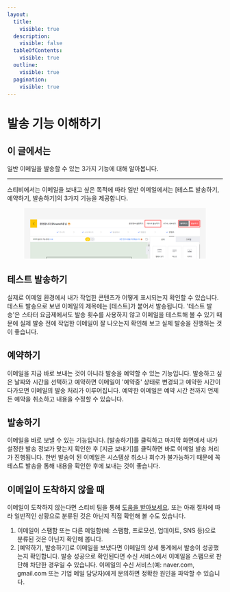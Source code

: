 ```yaml
---
layout:
  title:
    visible: true
  description:
    visible: false
  tableOfContents:
    visible: true
  outline:
    visible: true
  pagination:
    visible: true
---
```


# 발송 기능 이해하기

## 이 글에서는

일반 이메일을 발송할 수 있는 3가지 기능에 대해 알아봅니다.

***

스티비에서는 이메일을 보내고 싶은 목적에 따라 일반 이메일에서는 \[테스트 발송하기, 예약하기, 발송하기]의 3가지 기능을 제공합니다.

<figure><img src="../../.gitbook/assets/발송 기능 이해하기.png" alt=""><figcaption></figcaption></figure>

## 테스트 발송하기 <a href="#test-send" id="test-send"></a>

실제로 이메일 환경에서 내가 작업한 콘텐츠가 어떻게 표시되는지 확인할 수 있습니다. 테스트 발송으로 보낸 이메일의 제목에는 \[테스트]가 붙어서 발송됩니다. '테스트 발송'은 스타터 요금제에서도 발송 횟수를 사용하지 않고 이메일을 테스트해 볼 수 있기 때문에 실제 발송 전에 작업한 이메일이 잘 나오는지 확인해 보고 실제 발송을 진행하는 것이 좋습니다.



## 예약하기 <a href="#reserve" id="reserve"></a>

이메일을 지금 바로 보내는 것이 아니라 발송을 예약할 수 있는 기능입니다. 발송하고 싶은 날짜와 시간을 선택하고 예약하면 이메일이 '예약중' 상태로 변경되고 예약한 시간이 다가오면 이메일의 발송 처리가 이루어집니다. 예약한 이메일은 예약 시간 전까지 언제든 예약을 취소하고 내용을 수정할 수 있습니다.



## 발송하기 <a href="#send" id="send"></a>

이메일을 바로 보낼 수 있는 기능입니다. \[발송하기]를 클릭하고 마지막 화면에서 내가 설정한 발송 정보가 맞는지 확인한 후 \[지금 보내기]를 클릭하면 바로 이메일 발송 처리가 진행됩니다. 한번 발송이 된 이메일은 시스템상 취소나 회수가 불가능하기 때문에 꼭 테스트 발송을 통해 내용을 확인한 후에 보내는 것이 좋습니다.



## 이메일이 도착하지 않을 때 <a href="#not-arrived" id="not-arrived"></a>

이메일이 도착하지 않는다면 스티비 팀을 통해 [도움을 받아보세요](../../#id). 또는 아래 절차에 따라 일반적인 상황으로 분류된 것은 아닌지 직접 확인해 볼 수도 있습니다.

1. 이메일이 스팸함 또는 다른 메일함(예: 스팸함, 프로모션, 업데이트, SNS 등)으로 분류된 것은 아닌지 확인해 봅니다.
2. \[예약하기, 발송하기]로 이메일을 보냈다면 이메일의 상세 통계에서 발송이 성공했는지 확인합니다. 발송 성공으로 확인된다면 수신 서비스에서 이메일을 스팸으로 판단해 차단한 경우일 수 있습니다. 이메일의 수신 서비스(예: naver.com, gmail.com 또는 기업 메일 담당자)에게 문의하면 정확한 원인을 파악할 수 있습니다.
